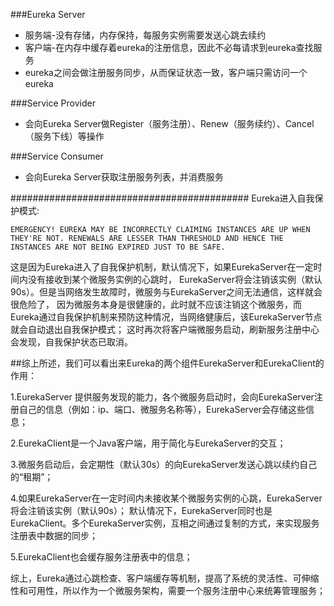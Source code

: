 ###Eureka Server
- 服务端-没有存储，内存保持，每服务实例需要发送心跳去续约
- 客户端-在内存中缓存着eureka的注册信息，因此不必每请求到eureka查找服务
- eureka之间会做注册服务同步，从而保证状态一致，客户端只需访问一个eureka

###Service Provider
- 会向Eureka Server做Register（服务注册）、Renew（服务续约）、Cancel（服务下线）等操作

###Service Consumer
- 会向Eureka Server获取注册服务列表，并消费服务


###########################################
Eureka进入自我保护模式:
```
EMERGENCY! EUREKA MAY BE INCORRECTLY CLAIMING INSTANCES ARE UP WHEN THEY'RE NOT. RENEWALS ARE LESSER THAN THRESHOLD AND HENCE THE INSTANCES ARE NOT BEING EXPIRED JUST TO BE SAFE.
```
这是因为Eureka进入了自我保护机制，默认情况下，如果EurekaServer在一定时间内没有接收到某个微服务实例的心跳时，
EurekaServer将会注销该实例（默认90s）。但是当网络发生故障时，微服务与EurekaServer之间无法通信，这样就会很危险了，
因为微服务本身是很健康的，此时就不应该注销这个微服务，而Eureka通过自我保护机制来预防这种情况，当网络健康后，该EurekaServer节点就会自动退出自我保护模式；
这时再次将客户端微服务启动，刷新服务注册中心会发现，自我保护状态已取消。

##综上所述，我们可以看出来Eureka的两个组件EurekaServer和EurekaClient的作用：

1.EurekaServer 提供服务发现的能力，各个微服务启动时，会向EurekaServer注册自己的信息（例如：ip、端口、微服务名称等），EurekaServer会存储这些信息；

2.EurekaClient是一个Java客户端，用于简化与EurekaServer的交互；

3.微服务启动后，会定期性（默认30s）的向EurekaServer发送心跳以续约自己的“租期”；

4.如果EurekaServer在一定时间内未接收某个微服务实例的心跳，EurekaServer将会注销该实例（默认90s）；
默认情况下，EurekaServer同时也是EurekaClient。多个EurekaServer实例，互相之间通过复制的方式，来实现服务注册表中数据的同步；

5.EurekaClient也会缓存服务注册表中的信息；

综上，Eureka通过心跳检查、客户端缓存等机制，提高了系统的灵活性、可伸缩性和可用性，所以作为一个微服务架构，需要一个服务注册中心来统筹管理服务；
####



